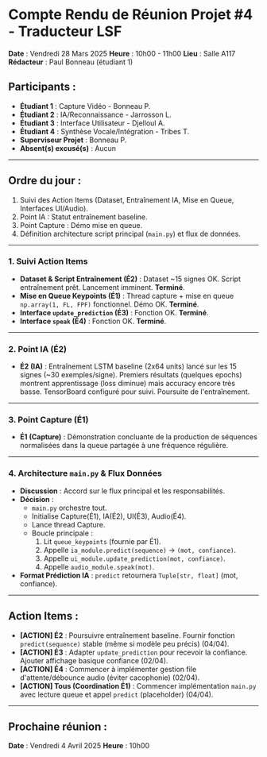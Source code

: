 # Compte Rendu de Réunion Projet #4 - Traducteur LSF

**Date** : Vendredi 28 Mars 2025
**Heure** : 10h00 - 11h00
**Lieu** : Salle A117
**Rédacteur** : Paul Bonneau (étudiant 1)

## Participants :
- **Étudiant 1** : Capture Vidéo - Bonneau P.
- **Étudiant 2** : IA/Reconnaissance - Jarrosson L.
- **Étudiant 3** : Interface Utilisateur - Djelloul A.
- **Étudiant 4** : Synthèse Vocale/Intégration - Tribes T.
- **Superviseur Projet** : Bonneau P.
- **Absent(s) excusé(s)** : Aucun

---

## Ordre du jour :
1.  Suivi des Action Items (Dataset, Entraînement IA, Mise en Queue, Interfaces UI/Audio).
2.  Point IA : Statut entraînement baseline.
3.  Point Capture : Démo mise en queue.
4.  Définition architecture script principal (`main.py`) et flux de données.

---

### 1. Suivi Action Items
- **Dataset & Script Entraînement (É2)** : Dataset ~15 signes OK. Script entraînement prêt. Lancement imminent. **Terminé**.
- **Mise en Queue Keypoints (É1)** : Thread capture + mise en queue `np.array(1, FL, FPF)` fonctionnel. Démo OK. **Terminé**.
- **Interface `update_prediction` (É3)** : Fonction OK. **Terminé**.
- **Interface `speak` (É4)** : Fonction OK. **Terminé**.

---

### 2. Point IA (É2)
- **É2 (IA)** : Entraînement LSTM baseline (2x64 units) lancé sur les 15 signes (~30 exemples/signe). Premiers résultats (quelques epochs) montrent apprentissage (loss diminue) mais accuracy encore très basse. TensorBoard configuré pour suivi. Poursuite de l'entraînement.

---

### 3. Point Capture (É1)
- **É1 (Capture)** : Démonstration concluante de la production de séquences normalisées dans la queue partagée à une fréquence régulière.

---

### 4. Architecture `main.py` & Flux Données
- **Discussion** : Accord sur le flux principal et les responsabilités.
- **Décision** :
    - `main.py` orchestre tout.
    - Initialise Capture(É1), IA(É2), UI(É3), Audio(É4).
    - Lance thread Capture.
    - Boucle principale :
        1.  Lit `queue_keypoints` (fournie par É1).
        2.  Appelle `ia_module.predict(sequence)` -> `(mot, confiance)`.
        3.  Appelle `ui_module.update_prediction(mot, confiance)`.
        4.  Appelle `audio_module.speak(mot)`.
- **Format Prédiction IA** : `predict` retournera `Tuple[str, float]` (mot, confiance).

---

## Action Items :
- **[ACTION] É2** : Poursuivre entraînement baseline. Fournir fonction `predict(sequence)` stable (même si modèle peu précis) (04/04).
- **[ACTION] É3** : Adapter `update_prediction` pour recevoir la confiance. Ajouter affichage basique confiance (02/04).
- **[ACTION] É4** : Commencer à implémenter gestion file d'attente/débounce audio (éviter cacophonie) (02/04).
- **[ACTION] Tous (Coordination É1)** : Commencer implémentation `main.py` avec lecture queue et appel `predict` (placeholder) (04/04).

---

## Prochaine réunion :
**Date** : Vendredi 4 Avril 2025
**Heure** : 10h00

